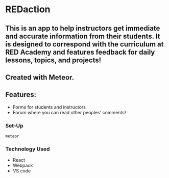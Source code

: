 # REDaction

## This is an app to help instructors get immediate and accurate information from their students. It is designed to correspond with the curriculum at RED Academy and features feedback for daily lessons, topics, and projects!

## Created with Meteor.

## Features:
- Forms for students and instructors
- Forum where you can read other peoples' comments!

### Set-Up

```meteor```

### Technology Used

- React
- Webpack
- VS code